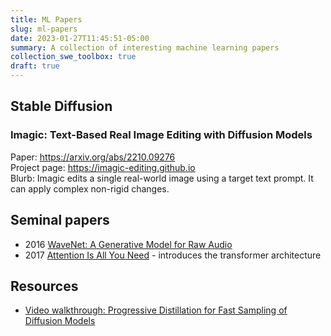 ```yaml
---
title: ML Papers
slug: ml-papers
date: 2023-01-27T11:45:51-05:00
summary: A collection of interesting machine learning papers
collection_swe_toolbox: true
draft: true
---
```


## Stable Diffusion

### Imagic: Text-Based Real Image Editing with Diffusion Models

Paper: <https://arxiv.org/abs/2210.09276> </br>
Project page: <https://imagic-editing.github.io> </br>
Blurb: Imagic edits a single real-world image using a target text prompt. It can apply complex non-rigid changes.

## Seminal papers

- 2016 [WaveNet: A Generative Model for Raw Audio](https://arxiv.org/abs/1609.03499)
- 2017 [Attention Is All You Need](https://arxiv.org/abs/1706.03762) - introduces the transformer architecture

## Resources

- [Video walkthrough: Progressive Distillation for Fast Sampling of Diffusion Models](https://www.youtube.com/watch?v=ZXuK6IRJlnk)
